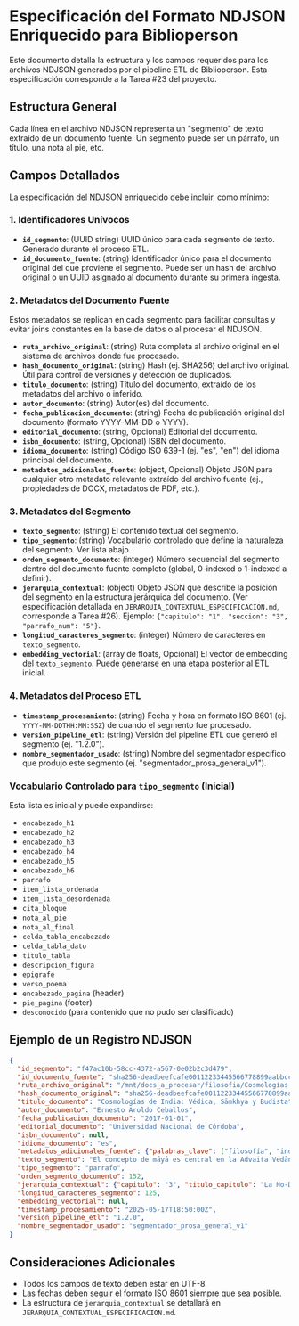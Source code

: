 # Especificación del Formato NDJSON Enriquecido para Biblioperson

Este documento detalla la estructura y los campos requeridos para los archivos NDJSON generados por el pipeline ETL de Biblioperson. Esta especificación corresponde a la Tarea #23 del proyecto.

## Estructura General

Cada línea en el archivo NDJSON representa un "segmento" de texto extraído de un documento fuente. Un segmento puede ser un párrafo, un título, una nota al pie, etc.

## Campos Detallados

La especificación del NDJSON enriquecido debe incluir, como mínimo:

### 1. Identificadores Unívocos

*   **`id_segmento`**: (UUID string) UUID único para cada segmento de texto. Generado durante el proceso ETL.
*   **`id_documento_fuente`**: (string) Identificador único para el documento original del que proviene el segmento. Puede ser un hash del archivo original o un UUID asignado al documento durante su primera ingesta.

### 2. Metadatos del Documento Fuente

Estos metadatos se replican en cada segmento para facilitar consultas y evitar joins constantes en la base de datos o al procesar el NDJSON.

*   **`ruta_archivo_original`**: (string) Ruta completa al archivo original en el sistema de archivos donde fue procesado.
*   **`hash_documento_original`**: (string) Hash (ej. SHA256) del archivo original. Útil para control de versiones y detección de duplicados.
*   **`titulo_documento`**: (string) Título del documento, extraído de los metadatos del archivo o inferido.
*   **`autor_documento`**: (string) Autor(es) del documento.
*   **`fecha_publicacion_documento`**: (string) Fecha de publicación original del documento (formato YYYY-MM-DD o YYYY).
*   **`editorial_documento`**: (string, Opcional) Editorial del documento.
*   **`isbn_documento`**: (string, Opcional) ISBN del documento.
*   **`idioma_documento`**: (string) Código ISO 639-1 (ej. "es", "en") del idioma principal del documento.
*   **`metadatos_adicionales_fuente`**: (object, Opcional) Objeto JSON para cualquier otro metadato relevante extraído del archivo fuente (ej., propiedades de DOCX, metadatos de PDF, etc.).

### 3. Metadatos del Segmento

*   **`texto_segmento`**: (string) El contenido textual del segmento.
*   **`tipo_segmento`**: (string) Vocabulario controlado que define la naturaleza del segmento. Ver lista abajo.
*   **`orden_segmento_documento`**: (integer) Número secuencial del segmento dentro del documento fuente completo (global, 0-indexed o 1-indexed a definir).
*   **`jerarquia_contextual`**: (object) Objeto JSON que describe la posición del segmento en la estructura jerárquica del documento. (Ver especificación detallada en `JERARQUIA_CONTEXTUAL_ESPECIFICACION.md`, corresponde a Tarea #26). Ejemplo: `{"capitulo": "1", "seccion": "3", "parrafo_num": "5"}`.
*   **`longitud_caracteres_segmento`**: (integer) Número de caracteres en `texto_segmento`.
*   **`embedding_vectorial`**: (array de floats, Opcional) El vector de embedding del `texto_segmento`. Puede generarse en una etapa posterior al ETL inicial.

### 4. Metadatos del Proceso ETL

*   **`timestamp_procesamiento`**: (string) Fecha y hora en formato ISO 8601 (ej. `YYYY-MM-DDTHH:MM:SSZ`) de cuando el segmento fue procesado.
*   **`version_pipeline_etl`**: (string) Versión del pipeline ETL que generó el segmento (ej. "1.2.0").
*   **`nombre_segmentador_usado`**: (string) Nombre del segmentador específico que produjo este segmento (ej. "segmentador_prosa_general_v1").

### Vocabulario Controlado para `tipo_segmento` (Inicial)

Esta lista es inicial y puede expandirse:

*   `encabezado_h1`
*   `encabezado_h2`
*   `encabezado_h3`
*   `encabezado_h4`
*   `encabezado_h5`
*   `encabezado_h6`
*   `parrafo`
*   `item_lista_ordenada`
*   `item_lista_desordenada`
*   `cita_bloque`
*   `nota_al_pie`
*   `nota_al_final`
*   `celda_tabla_encabezado`
*   `celda_tabla_dato`
*   `titulo_tabla`
*   `descripcion_figura`
*   `epigrafe`
*   `verso_poema`
*   `encabezado_pagina` (header)
*   `pie_pagina` (footer)
*   `desconocido` (para contenido que no pudo ser clasificado)

## Ejemplo de un Registro NDJSON

```json
{
  "id_segmento": "f47ac10b-58cc-4372-a567-0e02b2c3d479",
  "id_documento_fuente": "sha256-deadbeefcafe00112233445566778899aabbccddeeff",
  "ruta_archivo_original": "/mnt/docs_a_procesar/filosofia/Cosmologías de India.pdf",
  "hash_documento_original": "sha256-deadbeefcafe00112233445566778899aabbccddeeff",
  "titulo_documento": "Cosmologías de India: Védica, Sāmkhya y Budista",
  "autor_documento": "Ernesto Aroldo Ceballos",
  "fecha_publicacion_documento": "2017-01-01",
  "editorial_documento": "Universidad Nacional de Córdoba",
  "isbn_documento": null,
  "idioma_documento": "es",
  "metadatos_adicionales_fuente": {"palabras_clave": ["filosofía", "india", "cosmología"], "fuente_scan": "Archivo personal del autor"},
  "texto_segmento": "El concepto de māyā es central en la Advaita Vedānta, representando la ilusión cósmica que vela la realidad última (Brahman).",
  "tipo_segmento": "parrafo",
  "orden_segmento_documento": 152,
  "jerarquia_contextual": {"capitulo": "3", "titulo_capitulo": "La No-Dualidad y la Ilusión", "subseccion": "2", "titulo_subseccion": "Māyā y la Creación Aparente", "parrafo_num": "4"},
  "longitud_caracteres_segmento": 125,
  "embedding_vectorial": null,
  "timestamp_procesamiento": "2025-05-17T18:50:00Z",
  "version_pipeline_etl": "1.2.0",
  "nombre_segmentador_usado": "segmentador_prosa_general_v1"
}
```

## Consideraciones Adicionales

*   Todos los campos de texto deben estar en UTF-8.
*   Las fechas deben seguir el formato ISO 8601 siempre que sea posible.
*   La estructura de `jerarquia_contextual` se detallará en `JERARQUIA_CONTEXTUAL_ESPECIFICACION.md`.
